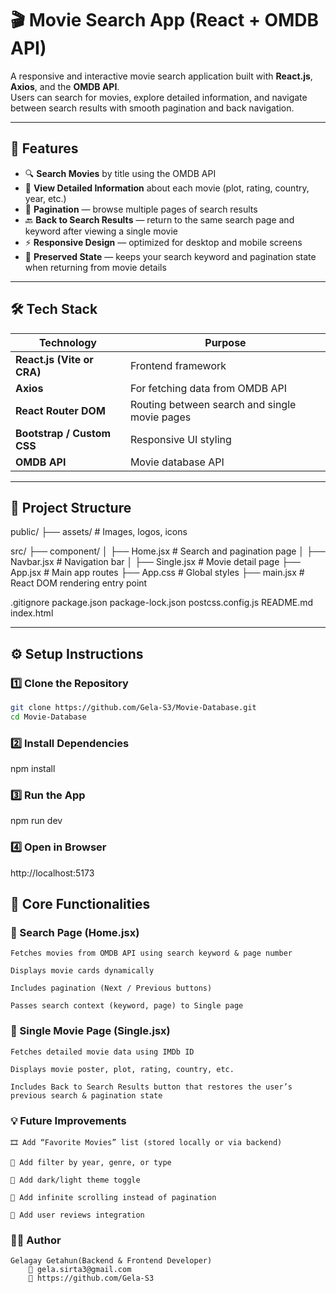 # 🎬 Movie Search App (React + OMDB API)

A responsive and interactive movie search application built with **React.js**, **Axios**, and the **OMDB API**.  
Users can search for movies, explore detailed information, and navigate between search results with smooth pagination and back navigation.

---

## 🚀 Features

- 🔍 **Search Movies** by title using the OMDB API  
- 📄 **View Detailed Information** about each movie (plot, rating, country, year, etc.)  
- 📑 **Pagination** — browse multiple pages of search results  
- 🔙 **Back to Search Results** — return to the same search page and keyword after viewing a single movie  
- ⚡ **Responsive Design** — optimized for desktop and mobile screens  
- 💾 **Preserved State** — keeps your search keyword and pagination state when returning from movie details  

---

## 🛠️ Tech Stack

| Technology | Purpose |
|-------------|----------|
| **React.js (Vite or CRA)** | Frontend framework |
| **Axios** | For fetching data from OMDB API |
| **React Router DOM** | Routing between search and single movie pages |
| **Bootstrap / Custom CSS** | Responsive UI styling |
| **OMDB API** | Movie database API |

---

## 🧩 Project Structure

public/
├── assets/                # Images, logos, icons

src/
├── component/
│   ├── Home.jsx            # Search and pagination page
│   ├── Navbar.jsx          # Navigation bar
│   ├── Single.jsx          # Movie detail page
├── App.jsx                 # Main app routes
├── App.css                 # Global styles
├── main.jsx                # React DOM rendering entry point

.gitignore
package.json
package-lock.json
postcss.config.js
README.md
index.html


---

## ⚙️ Setup Instructions

### 1️⃣ Clone the Repository
```bash
git clone https://github.com/Gela-S3/Movie-Database.git
cd Movie-Database
```

### 2️⃣ Install Dependencies

npm install

### 3️⃣ Run the App

npm run dev

### 4️⃣ Open in Browser

http://localhost:5173

## 🧠 Core Functionalities
 
 ### 🔹 Search Page (Home.jsx)

    Fetches movies from OMDB API using search keyword & page number

    Displays movie cards dynamically

    Includes pagination (Next / Previous buttons)

    Passes search context (keyword, page) to Single page

### 🔹 Single Movie Page (Single.jsx)

    Fetches detailed movie data using IMDb ID

    Displays movie poster, plot, rating, country, etc.

    Includes Back to Search Results button that restores the user’s previous search & pagination state

### 💡 Future Improvements

    🎞️ Add “Favorite Movies” list (stored locally or via backend)

    🔎 Add filter by year, genre, or type

    🌙 Add dark/light theme toggle

    🧭 Add infinite scrolling instead of pagination

    💬 Add user reviews integration


### 🧑‍💻 Author

    Gelagay Getahun(Backend & Frontend Developer)
        📧 gela.sirta3@gmail.com
        🐙 https://github.com/Gela-S3